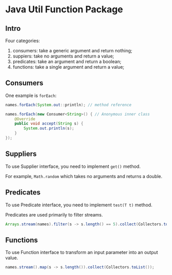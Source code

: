 # Java Util Function Package

## Intro
Four categories:
1. consumers: take a generic argument and return nothing;
2. suppiers: take no arguments and return a value;
3. predicates: take an argument and return a boolean;
4. functions: take a single argument and return a value;

## Consumers
One example is `forEach`:
```java
names.forEach(System.out::println); // method reference

names.forEach(new Consumer<String>() { // Anonymous inner class
    @Override
    public void accept(String s) {
        System.out.println(s);
    }
});
```

## Suppliers
To use Supplier interface, you need to implement `get()` method.

For example, `Math.random` which takes no arguments and returns a double.

## Predicates
To use Predicate interface, you need to implement `test(T t)` method.

Predicates are used primarily to filter streams.

```java
Arrays.stream(names).filter(s -> s.length() == 5).collect(Collectors.toList());
```

## Functions
To use Function interface to transform an input parameter into an output value.

```java
names.stream().map(s -> s.length()).collect(Collectors.toList());
```
